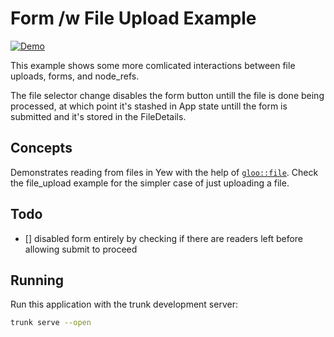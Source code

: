 # Form /w File Upload Example

[![Demo](https://img.shields.io/website?label=demo&url=https%3A%2F%2Fexamples.yew.rs%2Fform_file)](https://examples.yew.rs/form_file)

This example shows some more comlicated interactions between file uploads, forms, and node_refs.

The file selector change disables the form button untill the file is done being processed, at which point it's stashed in App state untill the form is submitted and it's stored in the FileDetails.

## Concepts

Demonstrates reading from files in Yew with the help of [`gloo::file`](https://docs.rs/gloo-file/latest/gloo_file/).
Check the file_upload example for the simpler case of just uploading a file.

## Todo

 - [] disabled form entirely by checking if there are readers left before allowing submit to proceed

## Running

Run this application with the trunk development server:

```bash
trunk serve --open
```